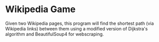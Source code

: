 # Wikipedia Game
Given two Wikipedia pages, this program will find the shortest path (via Wikipedia links) between them using a modified version of Dijkstra's algorithm and BeautifulSoup4 for webscraping.
